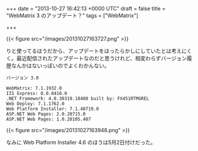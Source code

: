 
+++
date = "2013-10-27 16:42:13 +0000 UTC"
draft = false
title = "WebMatrix 3 のアップデート？"
tags = ["WebMatrix"]

+++


{{< figure src="/images/20131027163727.png"  >}}

りと使ってるほうだから、アップデートをほったらかしにしていたとは考えにくく。最近配信されたアップデートなのだと思うけれど、相変わらずバージョン履歴なんかはないっぽいのでよくわかんない。
```
バージョン 3.0

WebMatrix: 7.1.1932.0
IIS Express: 8.0.8418.0
.NET Framework: 4.0.30319.18408 built by: FX451RTMGREL
Web Deploy: 7.1.1762.0
Web Platform Installer: 7.1.40719.0
ASP.NET Web Pages: 2.0.20715.0
ASP.NET Web Pages: 1.0.20105.407
```

{{< figure src="/images/20131027163948.png"  >}}

なみに Web Platform Installer 4.6 のほうは5月2日付けだった。


